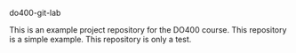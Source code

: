 do400-git-lab


This is an example project repository for the DO400 course.
This repository is a simple example.
This repository is only a test.